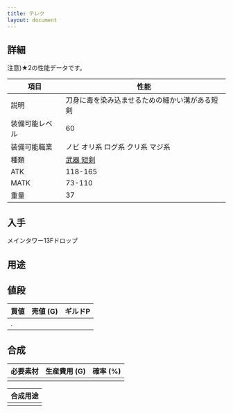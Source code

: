 ```yaml
---
title: テレク
layout: document
---
```

## 詳細

注意)★2の性能データです。

|項目|性能|
|---|---|
|説明|刀身に毒を染み込ませるための細かい溝がある短剣|
|装備可能レベル|60|
|装備可能職業|ノビ オリ系 ログ系 クリ系 マジ系|
|種類|[武器 短剣](武器(短剣))|
|ATK|118-165|
|MATK|73-110|
|重量|37|

## 入手

メインタワー13Fドロップ

## 用途


## 値段


|買値|売値 (G)|ギルドP|
|---|---|---|
|.|||

## 合成


|必要素材|生産費用 (G)|確率 (%)|
|---|---|---|
||||


|合成用途|
|---|
||